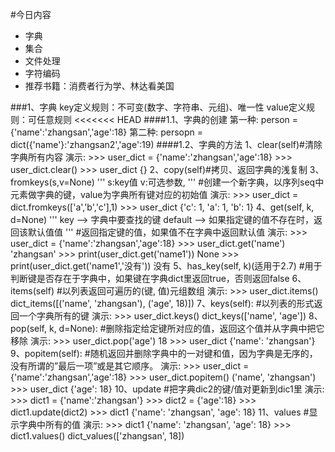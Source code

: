 #今日内容
+   字典
+   集合
+   文件处理
+   字符编码
+   推荐书籍：消费者行为学、林达看美国

###1、字典
    key定义规则：不可变(数字、字符串、元组)、唯一性
    value定义规则：可任意规则
<<<<<<< HEAD
####1.1、字典的创建
    第一种:
        person = {'name':'zhangsan','age':18}
    第二种:
        persopn = dict({'name'}:'zhangsan2','age':19)
####1.2、字典的方法
    1、clear(self)#清除字典所有内容
        演示:
            >>> user_dict = {'name':'zhangsan','age':18}
            >>> user_dict.clear()
            >>> user_dict
            {}
    2、copy(self)#拷贝、返回字典的浅复制
    3、fromkeys(s,v=None)
        '''
            s:key值
            v:可选参数,
        '''
        #创建一个新字典，以序列seq中元素做字典的键，value为字典所有键对应的初始值
        演示:
            >>> user_dict = dict.fromkeys(['a','b','c'],1)
            >>> user_dict
            {'c': 1, 'a': 1, 'b': 1}
    4、get(self, k, d=None)
        '''
            key –> 字典中要查找的键
            default –> 如果指定键的值不存在时，返回该默认值值
        '''
        #返回指定键的值，如果值不在字典中返回默认值
        演示:
            >>> user_dict = {'name':'zhangsan','age':18}
            >>> user_dict.get('name')
            'zhangsan'
            >>> print(user_dict.get('name1'))
            None
            >>> print(user_dict.get('name1','没有'))
            没有
    5、has_key(self, k)(适用于2.7)
        #用于判断键是否存在于字典中，如果键在字典dict里返回true，否则返回false
    6、items(self)
        #以列表返回可遍历的(键, 值)元组数组
        演示:
            >>> user_dict.items()
            dict_items([('name', 'zhangsan'), ('age', 18)])
    7、keys(self):
        #以列表的形式返回一个字典所有的键
        演示:
            >>> user_dict.keys()
            dict_keys(['name', 'age'])
    8、pop(self, k, d=None):
        #删除指定给定键所对应的值，返回这个值并从字典中把它移除
        演示:
            >>> user_dict.pop('age')
            18
            >>> user_dict
            {'name': 'zhangsan'}
    9、popitem(self):
        #随机返回并删除字典中的一对键和值，因为字典是无序的，没有所谓的”最后一项”或是其它顺序。
        演示:
            >>> user_dict = {'name':'zhangsan','age':18}
            >>> user_dict.popitem()
            ('name', 'zhangsan')
            >>> user_dict
            {'age': 18}
    10、update
        #把字典dic2的键/值对更新到dic1里
        演示:
            >>> dict1 = {'name':'zhangsan'}
            >>> dict2 = {'age':18}
            >>> dict1.update(dict2)
            >>> dict1
            {'name': 'zhangsan', 'age': 18}
    11、values
        #显示字典中所有的值
        演示:
            >>> dict1
            {'name': 'zhangsan', 'age': 18}
            >>> dict1.values()
            dict_values(['zhangsan', 18])